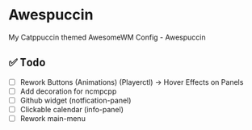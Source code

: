 # Awespuccin
My Catppuccin themed AwesomeWM Config - Awespuccin


## :white_check_mark: <samp>Todo</samp>
- [ ] Rework Buttons (Animations) (Playerctl) -> Hover Effects on Panels
- [ ] Add decoration for ncmpcpp
- [ ] Github widget (notfication-panel)
- [ ] Clickable calendar (info-panel)
- [ ] Rework main-menu
